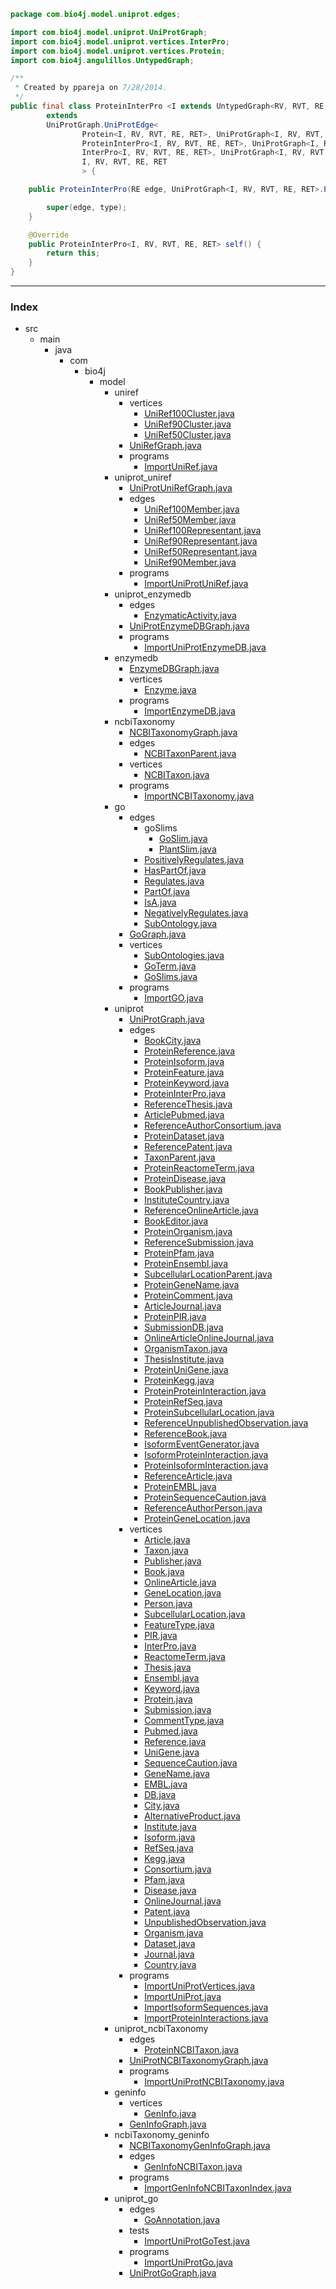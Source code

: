 
```java
package com.bio4j.model.uniprot.edges;

import com.bio4j.model.uniprot.UniProtGraph;
import com.bio4j.model.uniprot.vertices.InterPro;
import com.bio4j.model.uniprot.vertices.Protein;
import com.bio4j.angulillos.UntypedGraph;

/**
 * Created by ppareja on 7/28/2014.
 */
public final class ProteinInterPro <I extends UntypedGraph<RV, RVT, RE, RET>, RV, RVT, RE, RET>
		extends
		UniProtGraph.UniProtEdge<
				Protein<I, RV, RVT, RE, RET>, UniProtGraph<I, RV, RVT, RE, RET>.ProteinType,
				ProteinInterPro<I, RV, RVT, RE, RET>, UniProtGraph<I, RV, RVT, RE, RET>.ProteinInterProType,
				InterPro<I, RV, RVT, RE, RET>, UniProtGraph<I, RV, RVT, RE, RET>.InterProType,
				I, RV, RVT, RE, RET
				> {

	public ProteinInterPro(RE edge, UniProtGraph<I, RV, RVT, RE, RET>.ProteinInterProType type) {

		super(edge, type);
	}

	@Override
	public ProteinInterPro<I, RV, RVT, RE, RET> self() {
		return this;
	}
}
```


------

### Index

+ src
  + main
    + java
      + com
        + bio4j
          + model
            + uniref
              + vertices
                + [UniRef100Cluster.java][main/java/com/bio4j/model/uniref/vertices/UniRef100Cluster.java]
                + [UniRef90Cluster.java][main/java/com/bio4j/model/uniref/vertices/UniRef90Cluster.java]
                + [UniRef50Cluster.java][main/java/com/bio4j/model/uniref/vertices/UniRef50Cluster.java]
              + [UniRefGraph.java][main/java/com/bio4j/model/uniref/UniRefGraph.java]
              + programs
                + [ImportUniRef.java][main/java/com/bio4j/model/uniref/programs/ImportUniRef.java]
            + uniprot_uniref
              + [UniProtUniRefGraph.java][main/java/com/bio4j/model/uniprot_uniref/UniProtUniRefGraph.java]
              + edges
                + [UniRef100Member.java][main/java/com/bio4j/model/uniprot_uniref/edges/UniRef100Member.java]
                + [UniRef50Member.java][main/java/com/bio4j/model/uniprot_uniref/edges/UniRef50Member.java]
                + [UniRef100Representant.java][main/java/com/bio4j/model/uniprot_uniref/edges/UniRef100Representant.java]
                + [UniRef90Representant.java][main/java/com/bio4j/model/uniprot_uniref/edges/UniRef90Representant.java]
                + [UniRef50Representant.java][main/java/com/bio4j/model/uniprot_uniref/edges/UniRef50Representant.java]
                + [UniRef90Member.java][main/java/com/bio4j/model/uniprot_uniref/edges/UniRef90Member.java]
              + programs
                + [ImportUniProtUniRef.java][main/java/com/bio4j/model/uniprot_uniref/programs/ImportUniProtUniRef.java]
            + uniprot_enzymedb
              + edges
                + [EnzymaticActivity.java][main/java/com/bio4j/model/uniprot_enzymedb/edges/EnzymaticActivity.java]
              + [UniProtEnzymeDBGraph.java][main/java/com/bio4j/model/uniprot_enzymedb/UniProtEnzymeDBGraph.java]
              + programs
                + [ImportUniProtEnzymeDB.java][main/java/com/bio4j/model/uniprot_enzymedb/programs/ImportUniProtEnzymeDB.java]
            + enzymedb
              + [EnzymeDBGraph.java][main/java/com/bio4j/model/enzymedb/EnzymeDBGraph.java]
              + vertices
                + [Enzyme.java][main/java/com/bio4j/model/enzymedb/vertices/Enzyme.java]
              + programs
                + [ImportEnzymeDB.java][main/java/com/bio4j/model/enzymedb/programs/ImportEnzymeDB.java]
            + ncbiTaxonomy
              + [NCBITaxonomyGraph.java][main/java/com/bio4j/model/ncbiTaxonomy/NCBITaxonomyGraph.java]
              + edges
                + [NCBITaxonParent.java][main/java/com/bio4j/model/ncbiTaxonomy/edges/NCBITaxonParent.java]
              + vertices
                + [NCBITaxon.java][main/java/com/bio4j/model/ncbiTaxonomy/vertices/NCBITaxon.java]
              + programs
                + [ImportNCBITaxonomy.java][main/java/com/bio4j/model/ncbiTaxonomy/programs/ImportNCBITaxonomy.java]
            + go
              + edges
                + goSlims
                  + [GoSlim.java][main/java/com/bio4j/model/go/edges/goSlims/GoSlim.java]
                  + [PlantSlim.java][main/java/com/bio4j/model/go/edges/goSlims/PlantSlim.java]
                + [PositivelyRegulates.java][main/java/com/bio4j/model/go/edges/PositivelyRegulates.java]
                + [HasPartOf.java][main/java/com/bio4j/model/go/edges/HasPartOf.java]
                + [Regulates.java][main/java/com/bio4j/model/go/edges/Regulates.java]
                + [PartOf.java][main/java/com/bio4j/model/go/edges/PartOf.java]
                + [IsA.java][main/java/com/bio4j/model/go/edges/IsA.java]
                + [NegativelyRegulates.java][main/java/com/bio4j/model/go/edges/NegativelyRegulates.java]
                + [SubOntology.java][main/java/com/bio4j/model/go/edges/SubOntology.java]
              + [GoGraph.java][main/java/com/bio4j/model/go/GoGraph.java]
              + vertices
                + [SubOntologies.java][main/java/com/bio4j/model/go/vertices/SubOntologies.java]
                + [GoTerm.java][main/java/com/bio4j/model/go/vertices/GoTerm.java]
                + [GoSlims.java][main/java/com/bio4j/model/go/vertices/GoSlims.java]
              + programs
                + [ImportGO.java][main/java/com/bio4j/model/go/programs/ImportGO.java]
            + uniprot
              + [UniProtGraph.java][main/java/com/bio4j/model/uniprot/UniProtGraph.java]
              + edges
                + [BookCity.java][main/java/com/bio4j/model/uniprot/edges/BookCity.java]
                + [ProteinReference.java][main/java/com/bio4j/model/uniprot/edges/ProteinReference.java]
                + [ProteinIsoform.java][main/java/com/bio4j/model/uniprot/edges/ProteinIsoform.java]
                + [ProteinFeature.java][main/java/com/bio4j/model/uniprot/edges/ProteinFeature.java]
                + [ProteinKeyword.java][main/java/com/bio4j/model/uniprot/edges/ProteinKeyword.java]
                + [ProteinInterPro.java][main/java/com/bio4j/model/uniprot/edges/ProteinInterPro.java]
                + [ReferenceThesis.java][main/java/com/bio4j/model/uniprot/edges/ReferenceThesis.java]
                + [ArticlePubmed.java][main/java/com/bio4j/model/uniprot/edges/ArticlePubmed.java]
                + [ReferenceAuthorConsortium.java][main/java/com/bio4j/model/uniprot/edges/ReferenceAuthorConsortium.java]
                + [ProteinDataset.java][main/java/com/bio4j/model/uniprot/edges/ProteinDataset.java]
                + [ReferencePatent.java][main/java/com/bio4j/model/uniprot/edges/ReferencePatent.java]
                + [TaxonParent.java][main/java/com/bio4j/model/uniprot/edges/TaxonParent.java]
                + [ProteinReactomeTerm.java][main/java/com/bio4j/model/uniprot/edges/ProteinReactomeTerm.java]
                + [ProteinDisease.java][main/java/com/bio4j/model/uniprot/edges/ProteinDisease.java]
                + [BookPublisher.java][main/java/com/bio4j/model/uniprot/edges/BookPublisher.java]
                + [InstituteCountry.java][main/java/com/bio4j/model/uniprot/edges/InstituteCountry.java]
                + [ReferenceOnlineArticle.java][main/java/com/bio4j/model/uniprot/edges/ReferenceOnlineArticle.java]
                + [BookEditor.java][main/java/com/bio4j/model/uniprot/edges/BookEditor.java]
                + [ProteinOrganism.java][main/java/com/bio4j/model/uniprot/edges/ProteinOrganism.java]
                + [ReferenceSubmission.java][main/java/com/bio4j/model/uniprot/edges/ReferenceSubmission.java]
                + [ProteinPfam.java][main/java/com/bio4j/model/uniprot/edges/ProteinPfam.java]
                + [ProteinEnsembl.java][main/java/com/bio4j/model/uniprot/edges/ProteinEnsembl.java]
                + [SubcellularLocationParent.java][main/java/com/bio4j/model/uniprot/edges/SubcellularLocationParent.java]
                + [ProteinGeneName.java][main/java/com/bio4j/model/uniprot/edges/ProteinGeneName.java]
                + [ProteinComment.java][main/java/com/bio4j/model/uniprot/edges/ProteinComment.java]
                + [ArticleJournal.java][main/java/com/bio4j/model/uniprot/edges/ArticleJournal.java]
                + [ProteinPIR.java][main/java/com/bio4j/model/uniprot/edges/ProteinPIR.java]
                + [SubmissionDB.java][main/java/com/bio4j/model/uniprot/edges/SubmissionDB.java]
                + [OnlineArticleOnlineJournal.java][main/java/com/bio4j/model/uniprot/edges/OnlineArticleOnlineJournal.java]
                + [OrganismTaxon.java][main/java/com/bio4j/model/uniprot/edges/OrganismTaxon.java]
                + [ThesisInstitute.java][main/java/com/bio4j/model/uniprot/edges/ThesisInstitute.java]
                + [ProteinUniGene.java][main/java/com/bio4j/model/uniprot/edges/ProteinUniGene.java]
                + [ProteinKegg.java][main/java/com/bio4j/model/uniprot/edges/ProteinKegg.java]
                + [ProteinProteinInteraction.java][main/java/com/bio4j/model/uniprot/edges/ProteinProteinInteraction.java]
                + [ProteinRefSeq.java][main/java/com/bio4j/model/uniprot/edges/ProteinRefSeq.java]
                + [ProteinSubcellularLocation.java][main/java/com/bio4j/model/uniprot/edges/ProteinSubcellularLocation.java]
                + [ReferenceUnpublishedObservation.java][main/java/com/bio4j/model/uniprot/edges/ReferenceUnpublishedObservation.java]
                + [ReferenceBook.java][main/java/com/bio4j/model/uniprot/edges/ReferenceBook.java]
                + [IsoformEventGenerator.java][main/java/com/bio4j/model/uniprot/edges/IsoformEventGenerator.java]
                + [IsoformProteinInteraction.java][main/java/com/bio4j/model/uniprot/edges/IsoformProteinInteraction.java]
                + [ProteinIsoformInteraction.java][main/java/com/bio4j/model/uniprot/edges/ProteinIsoformInteraction.java]
                + [ReferenceArticle.java][main/java/com/bio4j/model/uniprot/edges/ReferenceArticle.java]
                + [ProteinEMBL.java][main/java/com/bio4j/model/uniprot/edges/ProteinEMBL.java]
                + [ProteinSequenceCaution.java][main/java/com/bio4j/model/uniprot/edges/ProteinSequenceCaution.java]
                + [ReferenceAuthorPerson.java][main/java/com/bio4j/model/uniprot/edges/ReferenceAuthorPerson.java]
                + [ProteinGeneLocation.java][main/java/com/bio4j/model/uniprot/edges/ProteinGeneLocation.java]
              + vertices
                + [Article.java][main/java/com/bio4j/model/uniprot/vertices/Article.java]
                + [Taxon.java][main/java/com/bio4j/model/uniprot/vertices/Taxon.java]
                + [Publisher.java][main/java/com/bio4j/model/uniprot/vertices/Publisher.java]
                + [Book.java][main/java/com/bio4j/model/uniprot/vertices/Book.java]
                + [OnlineArticle.java][main/java/com/bio4j/model/uniprot/vertices/OnlineArticle.java]
                + [GeneLocation.java][main/java/com/bio4j/model/uniprot/vertices/GeneLocation.java]
                + [Person.java][main/java/com/bio4j/model/uniprot/vertices/Person.java]
                + [SubcellularLocation.java][main/java/com/bio4j/model/uniprot/vertices/SubcellularLocation.java]
                + [FeatureType.java][main/java/com/bio4j/model/uniprot/vertices/FeatureType.java]
                + [PIR.java][main/java/com/bio4j/model/uniprot/vertices/PIR.java]
                + [InterPro.java][main/java/com/bio4j/model/uniprot/vertices/InterPro.java]
                + [ReactomeTerm.java][main/java/com/bio4j/model/uniprot/vertices/ReactomeTerm.java]
                + [Thesis.java][main/java/com/bio4j/model/uniprot/vertices/Thesis.java]
                + [Ensembl.java][main/java/com/bio4j/model/uniprot/vertices/Ensembl.java]
                + [Keyword.java][main/java/com/bio4j/model/uniprot/vertices/Keyword.java]
                + [Protein.java][main/java/com/bio4j/model/uniprot/vertices/Protein.java]
                + [Submission.java][main/java/com/bio4j/model/uniprot/vertices/Submission.java]
                + [CommentType.java][main/java/com/bio4j/model/uniprot/vertices/CommentType.java]
                + [Pubmed.java][main/java/com/bio4j/model/uniprot/vertices/Pubmed.java]
                + [Reference.java][main/java/com/bio4j/model/uniprot/vertices/Reference.java]
                + [UniGene.java][main/java/com/bio4j/model/uniprot/vertices/UniGene.java]
                + [SequenceCaution.java][main/java/com/bio4j/model/uniprot/vertices/SequenceCaution.java]
                + [GeneName.java][main/java/com/bio4j/model/uniprot/vertices/GeneName.java]
                + [EMBL.java][main/java/com/bio4j/model/uniprot/vertices/EMBL.java]
                + [DB.java][main/java/com/bio4j/model/uniprot/vertices/DB.java]
                + [City.java][main/java/com/bio4j/model/uniprot/vertices/City.java]
                + [AlternativeProduct.java][main/java/com/bio4j/model/uniprot/vertices/AlternativeProduct.java]
                + [Institute.java][main/java/com/bio4j/model/uniprot/vertices/Institute.java]
                + [Isoform.java][main/java/com/bio4j/model/uniprot/vertices/Isoform.java]
                + [RefSeq.java][main/java/com/bio4j/model/uniprot/vertices/RefSeq.java]
                + [Kegg.java][main/java/com/bio4j/model/uniprot/vertices/Kegg.java]
                + [Consortium.java][main/java/com/bio4j/model/uniprot/vertices/Consortium.java]
                + [Pfam.java][main/java/com/bio4j/model/uniprot/vertices/Pfam.java]
                + [Disease.java][main/java/com/bio4j/model/uniprot/vertices/Disease.java]
                + [OnlineJournal.java][main/java/com/bio4j/model/uniprot/vertices/OnlineJournal.java]
                + [Patent.java][main/java/com/bio4j/model/uniprot/vertices/Patent.java]
                + [UnpublishedObservation.java][main/java/com/bio4j/model/uniprot/vertices/UnpublishedObservation.java]
                + [Organism.java][main/java/com/bio4j/model/uniprot/vertices/Organism.java]
                + [Dataset.java][main/java/com/bio4j/model/uniprot/vertices/Dataset.java]
                + [Journal.java][main/java/com/bio4j/model/uniprot/vertices/Journal.java]
                + [Country.java][main/java/com/bio4j/model/uniprot/vertices/Country.java]
              + programs
                + [ImportUniProtVertices.java][main/java/com/bio4j/model/uniprot/programs/ImportUniProtVertices.java]
                + [ImportUniProt.java][main/java/com/bio4j/model/uniprot/programs/ImportUniProt.java]
                + [ImportIsoformSequences.java][main/java/com/bio4j/model/uniprot/programs/ImportIsoformSequences.java]
                + [ImportProteinInteractions.java][main/java/com/bio4j/model/uniprot/programs/ImportProteinInteractions.java]
            + uniprot_ncbiTaxonomy
              + edges
                + [ProteinNCBITaxon.java][main/java/com/bio4j/model/uniprot_ncbiTaxonomy/edges/ProteinNCBITaxon.java]
              + [UniProtNCBITaxonomyGraph.java][main/java/com/bio4j/model/uniprot_ncbiTaxonomy/UniProtNCBITaxonomyGraph.java]
              + programs
                + [ImportUniProtNCBITaxonomy.java][main/java/com/bio4j/model/uniprot_ncbiTaxonomy/programs/ImportUniProtNCBITaxonomy.java]
            + geninfo
              + vertices
                + [GenInfo.java][main/java/com/bio4j/model/geninfo/vertices/GenInfo.java]
              + [GenInfoGraph.java][main/java/com/bio4j/model/geninfo/GenInfoGraph.java]
            + ncbiTaxonomy_geninfo
              + [NCBITaxonomyGenInfoGraph.java][main/java/com/bio4j/model/ncbiTaxonomy_geninfo/NCBITaxonomyGenInfoGraph.java]
              + edges
                + [GenInfoNCBITaxon.java][main/java/com/bio4j/model/ncbiTaxonomy_geninfo/edges/GenInfoNCBITaxon.java]
              + programs
                + [ImportGenInfoNCBITaxonIndex.java][main/java/com/bio4j/model/ncbiTaxonomy_geninfo/programs/ImportGenInfoNCBITaxonIndex.java]
            + uniprot_go
              + edges
                + [GoAnnotation.java][main/java/com/bio4j/model/uniprot_go/edges/GoAnnotation.java]
              + tests
                + [ImportUniProtGoTest.java][main/java/com/bio4j/model/uniprot_go/tests/ImportUniProtGoTest.java]
              + programs
                + [ImportUniProtGo.java][main/java/com/bio4j/model/uniprot_go/programs/ImportUniProtGo.java]
              + [UniProtGoGraph.java][main/java/com/bio4j/model/uniprot_go/UniProtGoGraph.java]

[main/java/com/bio4j/model/uniref/vertices/UniRef100Cluster.java]: ../../uniref/vertices/UniRef100Cluster.java.md
[main/java/com/bio4j/model/uniref/vertices/UniRef90Cluster.java]: ../../uniref/vertices/UniRef90Cluster.java.md
[main/java/com/bio4j/model/uniref/vertices/UniRef50Cluster.java]: ../../uniref/vertices/UniRef50Cluster.java.md
[main/java/com/bio4j/model/uniref/UniRefGraph.java]: ../../uniref/UniRefGraph.java.md
[main/java/com/bio4j/model/uniref/programs/ImportUniRef.java]: ../../uniref/programs/ImportUniRef.java.md
[main/java/com/bio4j/model/uniprot_uniref/UniProtUniRefGraph.java]: ../../uniprot_uniref/UniProtUniRefGraph.java.md
[main/java/com/bio4j/model/uniprot_uniref/edges/UniRef100Member.java]: ../../uniprot_uniref/edges/UniRef100Member.java.md
[main/java/com/bio4j/model/uniprot_uniref/edges/UniRef50Member.java]: ../../uniprot_uniref/edges/UniRef50Member.java.md
[main/java/com/bio4j/model/uniprot_uniref/edges/UniRef100Representant.java]: ../../uniprot_uniref/edges/UniRef100Representant.java.md
[main/java/com/bio4j/model/uniprot_uniref/edges/UniRef90Representant.java]: ../../uniprot_uniref/edges/UniRef90Representant.java.md
[main/java/com/bio4j/model/uniprot_uniref/edges/UniRef50Representant.java]: ../../uniprot_uniref/edges/UniRef50Representant.java.md
[main/java/com/bio4j/model/uniprot_uniref/edges/UniRef90Member.java]: ../../uniprot_uniref/edges/UniRef90Member.java.md
[main/java/com/bio4j/model/uniprot_uniref/programs/ImportUniProtUniRef.java]: ../../uniprot_uniref/programs/ImportUniProtUniRef.java.md
[main/java/com/bio4j/model/uniprot_enzymedb/edges/EnzymaticActivity.java]: ../../uniprot_enzymedb/edges/EnzymaticActivity.java.md
[main/java/com/bio4j/model/uniprot_enzymedb/UniProtEnzymeDBGraph.java]: ../../uniprot_enzymedb/UniProtEnzymeDBGraph.java.md
[main/java/com/bio4j/model/uniprot_enzymedb/programs/ImportUniProtEnzymeDB.java]: ../../uniprot_enzymedb/programs/ImportUniProtEnzymeDB.java.md
[main/java/com/bio4j/model/enzymedb/EnzymeDBGraph.java]: ../../enzymedb/EnzymeDBGraph.java.md
[main/java/com/bio4j/model/enzymedb/vertices/Enzyme.java]: ../../enzymedb/vertices/Enzyme.java.md
[main/java/com/bio4j/model/enzymedb/programs/ImportEnzymeDB.java]: ../../enzymedb/programs/ImportEnzymeDB.java.md
[main/java/com/bio4j/model/ncbiTaxonomy/NCBITaxonomyGraph.java]: ../../ncbiTaxonomy/NCBITaxonomyGraph.java.md
[main/java/com/bio4j/model/ncbiTaxonomy/edges/NCBITaxonParent.java]: ../../ncbiTaxonomy/edges/NCBITaxonParent.java.md
[main/java/com/bio4j/model/ncbiTaxonomy/vertices/NCBITaxon.java]: ../../ncbiTaxonomy/vertices/NCBITaxon.java.md
[main/java/com/bio4j/model/ncbiTaxonomy/programs/ImportNCBITaxonomy.java]: ../../ncbiTaxonomy/programs/ImportNCBITaxonomy.java.md
[main/java/com/bio4j/model/go/edges/goSlims/GoSlim.java]: ../../go/edges/goSlims/GoSlim.java.md
[main/java/com/bio4j/model/go/edges/goSlims/PlantSlim.java]: ../../go/edges/goSlims/PlantSlim.java.md
[main/java/com/bio4j/model/go/edges/PositivelyRegulates.java]: ../../go/edges/PositivelyRegulates.java.md
[main/java/com/bio4j/model/go/edges/HasPartOf.java]: ../../go/edges/HasPartOf.java.md
[main/java/com/bio4j/model/go/edges/Regulates.java]: ../../go/edges/Regulates.java.md
[main/java/com/bio4j/model/go/edges/PartOf.java]: ../../go/edges/PartOf.java.md
[main/java/com/bio4j/model/go/edges/IsA.java]: ../../go/edges/IsA.java.md
[main/java/com/bio4j/model/go/edges/NegativelyRegulates.java]: ../../go/edges/NegativelyRegulates.java.md
[main/java/com/bio4j/model/go/edges/SubOntology.java]: ../../go/edges/SubOntology.java.md
[main/java/com/bio4j/model/go/GoGraph.java]: ../../go/GoGraph.java.md
[main/java/com/bio4j/model/go/vertices/SubOntologies.java]: ../../go/vertices/SubOntologies.java.md
[main/java/com/bio4j/model/go/vertices/GoTerm.java]: ../../go/vertices/GoTerm.java.md
[main/java/com/bio4j/model/go/vertices/GoSlims.java]: ../../go/vertices/GoSlims.java.md
[main/java/com/bio4j/model/go/programs/ImportGO.java]: ../../go/programs/ImportGO.java.md
[main/java/com/bio4j/model/uniprot/UniProtGraph.java]: ../UniProtGraph.java.md
[main/java/com/bio4j/model/uniprot/edges/BookCity.java]: BookCity.java.md
[main/java/com/bio4j/model/uniprot/edges/ProteinReference.java]: ProteinReference.java.md
[main/java/com/bio4j/model/uniprot/edges/ProteinIsoform.java]: ProteinIsoform.java.md
[main/java/com/bio4j/model/uniprot/edges/ProteinFeature.java]: ProteinFeature.java.md
[main/java/com/bio4j/model/uniprot/edges/ProteinKeyword.java]: ProteinKeyword.java.md
[main/java/com/bio4j/model/uniprot/edges/ProteinInterPro.java]: ProteinInterPro.java.md
[main/java/com/bio4j/model/uniprot/edges/ReferenceThesis.java]: ReferenceThesis.java.md
[main/java/com/bio4j/model/uniprot/edges/ArticlePubmed.java]: ArticlePubmed.java.md
[main/java/com/bio4j/model/uniprot/edges/ReferenceAuthorConsortium.java]: ReferenceAuthorConsortium.java.md
[main/java/com/bio4j/model/uniprot/edges/ProteinDataset.java]: ProteinDataset.java.md
[main/java/com/bio4j/model/uniprot/edges/ReferencePatent.java]: ReferencePatent.java.md
[main/java/com/bio4j/model/uniprot/edges/TaxonParent.java]: TaxonParent.java.md
[main/java/com/bio4j/model/uniprot/edges/ProteinReactomeTerm.java]: ProteinReactomeTerm.java.md
[main/java/com/bio4j/model/uniprot/edges/ProteinDisease.java]: ProteinDisease.java.md
[main/java/com/bio4j/model/uniprot/edges/BookPublisher.java]: BookPublisher.java.md
[main/java/com/bio4j/model/uniprot/edges/InstituteCountry.java]: InstituteCountry.java.md
[main/java/com/bio4j/model/uniprot/edges/ReferenceOnlineArticle.java]: ReferenceOnlineArticle.java.md
[main/java/com/bio4j/model/uniprot/edges/BookEditor.java]: BookEditor.java.md
[main/java/com/bio4j/model/uniprot/edges/ProteinOrganism.java]: ProteinOrganism.java.md
[main/java/com/bio4j/model/uniprot/edges/ReferenceSubmission.java]: ReferenceSubmission.java.md
[main/java/com/bio4j/model/uniprot/edges/ProteinPfam.java]: ProteinPfam.java.md
[main/java/com/bio4j/model/uniprot/edges/ProteinEnsembl.java]: ProteinEnsembl.java.md
[main/java/com/bio4j/model/uniprot/edges/SubcellularLocationParent.java]: SubcellularLocationParent.java.md
[main/java/com/bio4j/model/uniprot/edges/ProteinGeneName.java]: ProteinGeneName.java.md
[main/java/com/bio4j/model/uniprot/edges/ProteinComment.java]: ProteinComment.java.md
[main/java/com/bio4j/model/uniprot/edges/ArticleJournal.java]: ArticleJournal.java.md
[main/java/com/bio4j/model/uniprot/edges/ProteinPIR.java]: ProteinPIR.java.md
[main/java/com/bio4j/model/uniprot/edges/SubmissionDB.java]: SubmissionDB.java.md
[main/java/com/bio4j/model/uniprot/edges/OnlineArticleOnlineJournal.java]: OnlineArticleOnlineJournal.java.md
[main/java/com/bio4j/model/uniprot/edges/OrganismTaxon.java]: OrganismTaxon.java.md
[main/java/com/bio4j/model/uniprot/edges/ThesisInstitute.java]: ThesisInstitute.java.md
[main/java/com/bio4j/model/uniprot/edges/ProteinUniGene.java]: ProteinUniGene.java.md
[main/java/com/bio4j/model/uniprot/edges/ProteinKegg.java]: ProteinKegg.java.md
[main/java/com/bio4j/model/uniprot/edges/ProteinProteinInteraction.java]: ProteinProteinInteraction.java.md
[main/java/com/bio4j/model/uniprot/edges/ProteinRefSeq.java]: ProteinRefSeq.java.md
[main/java/com/bio4j/model/uniprot/edges/ProteinSubcellularLocation.java]: ProteinSubcellularLocation.java.md
[main/java/com/bio4j/model/uniprot/edges/ReferenceUnpublishedObservation.java]: ReferenceUnpublishedObservation.java.md
[main/java/com/bio4j/model/uniprot/edges/ReferenceBook.java]: ReferenceBook.java.md
[main/java/com/bio4j/model/uniprot/edges/IsoformEventGenerator.java]: IsoformEventGenerator.java.md
[main/java/com/bio4j/model/uniprot/edges/IsoformProteinInteraction.java]: IsoformProteinInteraction.java.md
[main/java/com/bio4j/model/uniprot/edges/ProteinIsoformInteraction.java]: ProteinIsoformInteraction.java.md
[main/java/com/bio4j/model/uniprot/edges/ReferenceArticle.java]: ReferenceArticle.java.md
[main/java/com/bio4j/model/uniprot/edges/ProteinEMBL.java]: ProteinEMBL.java.md
[main/java/com/bio4j/model/uniprot/edges/ProteinSequenceCaution.java]: ProteinSequenceCaution.java.md
[main/java/com/bio4j/model/uniprot/edges/ReferenceAuthorPerson.java]: ReferenceAuthorPerson.java.md
[main/java/com/bio4j/model/uniprot/edges/ProteinGeneLocation.java]: ProteinGeneLocation.java.md
[main/java/com/bio4j/model/uniprot/vertices/Article.java]: ../vertices/Article.java.md
[main/java/com/bio4j/model/uniprot/vertices/Taxon.java]: ../vertices/Taxon.java.md
[main/java/com/bio4j/model/uniprot/vertices/Publisher.java]: ../vertices/Publisher.java.md
[main/java/com/bio4j/model/uniprot/vertices/Book.java]: ../vertices/Book.java.md
[main/java/com/bio4j/model/uniprot/vertices/OnlineArticle.java]: ../vertices/OnlineArticle.java.md
[main/java/com/bio4j/model/uniprot/vertices/GeneLocation.java]: ../vertices/GeneLocation.java.md
[main/java/com/bio4j/model/uniprot/vertices/Person.java]: ../vertices/Person.java.md
[main/java/com/bio4j/model/uniprot/vertices/SubcellularLocation.java]: ../vertices/SubcellularLocation.java.md
[main/java/com/bio4j/model/uniprot/vertices/FeatureType.java]: ../vertices/FeatureType.java.md
[main/java/com/bio4j/model/uniprot/vertices/PIR.java]: ../vertices/PIR.java.md
[main/java/com/bio4j/model/uniprot/vertices/InterPro.java]: ../vertices/InterPro.java.md
[main/java/com/bio4j/model/uniprot/vertices/ReactomeTerm.java]: ../vertices/ReactomeTerm.java.md
[main/java/com/bio4j/model/uniprot/vertices/Thesis.java]: ../vertices/Thesis.java.md
[main/java/com/bio4j/model/uniprot/vertices/Ensembl.java]: ../vertices/Ensembl.java.md
[main/java/com/bio4j/model/uniprot/vertices/Keyword.java]: ../vertices/Keyword.java.md
[main/java/com/bio4j/model/uniprot/vertices/Protein.java]: ../vertices/Protein.java.md
[main/java/com/bio4j/model/uniprot/vertices/Submission.java]: ../vertices/Submission.java.md
[main/java/com/bio4j/model/uniprot/vertices/CommentType.java]: ../vertices/CommentType.java.md
[main/java/com/bio4j/model/uniprot/vertices/Pubmed.java]: ../vertices/Pubmed.java.md
[main/java/com/bio4j/model/uniprot/vertices/Reference.java]: ../vertices/Reference.java.md
[main/java/com/bio4j/model/uniprot/vertices/UniGene.java]: ../vertices/UniGene.java.md
[main/java/com/bio4j/model/uniprot/vertices/SequenceCaution.java]: ../vertices/SequenceCaution.java.md
[main/java/com/bio4j/model/uniprot/vertices/GeneName.java]: ../vertices/GeneName.java.md
[main/java/com/bio4j/model/uniprot/vertices/EMBL.java]: ../vertices/EMBL.java.md
[main/java/com/bio4j/model/uniprot/vertices/DB.java]: ../vertices/DB.java.md
[main/java/com/bio4j/model/uniprot/vertices/City.java]: ../vertices/City.java.md
[main/java/com/bio4j/model/uniprot/vertices/AlternativeProduct.java]: ../vertices/AlternativeProduct.java.md
[main/java/com/bio4j/model/uniprot/vertices/Institute.java]: ../vertices/Institute.java.md
[main/java/com/bio4j/model/uniprot/vertices/Isoform.java]: ../vertices/Isoform.java.md
[main/java/com/bio4j/model/uniprot/vertices/RefSeq.java]: ../vertices/RefSeq.java.md
[main/java/com/bio4j/model/uniprot/vertices/Kegg.java]: ../vertices/Kegg.java.md
[main/java/com/bio4j/model/uniprot/vertices/Consortium.java]: ../vertices/Consortium.java.md
[main/java/com/bio4j/model/uniprot/vertices/Pfam.java]: ../vertices/Pfam.java.md
[main/java/com/bio4j/model/uniprot/vertices/Disease.java]: ../vertices/Disease.java.md
[main/java/com/bio4j/model/uniprot/vertices/OnlineJournal.java]: ../vertices/OnlineJournal.java.md
[main/java/com/bio4j/model/uniprot/vertices/Patent.java]: ../vertices/Patent.java.md
[main/java/com/bio4j/model/uniprot/vertices/UnpublishedObservation.java]: ../vertices/UnpublishedObservation.java.md
[main/java/com/bio4j/model/uniprot/vertices/Organism.java]: ../vertices/Organism.java.md
[main/java/com/bio4j/model/uniprot/vertices/Dataset.java]: ../vertices/Dataset.java.md
[main/java/com/bio4j/model/uniprot/vertices/Journal.java]: ../vertices/Journal.java.md
[main/java/com/bio4j/model/uniprot/vertices/Country.java]: ../vertices/Country.java.md
[main/java/com/bio4j/model/uniprot/programs/ImportUniProtVertices.java]: ../programs/ImportUniProtVertices.java.md
[main/java/com/bio4j/model/uniprot/programs/ImportUniProt.java]: ../programs/ImportUniProt.java.md
[main/java/com/bio4j/model/uniprot/programs/ImportIsoformSequences.java]: ../programs/ImportIsoformSequences.java.md
[main/java/com/bio4j/model/uniprot/programs/ImportProteinInteractions.java]: ../programs/ImportProteinInteractions.java.md
[main/java/com/bio4j/model/uniprot_ncbiTaxonomy/edges/ProteinNCBITaxon.java]: ../../uniprot_ncbiTaxonomy/edges/ProteinNCBITaxon.java.md
[main/java/com/bio4j/model/uniprot_ncbiTaxonomy/UniProtNCBITaxonomyGraph.java]: ../../uniprot_ncbiTaxonomy/UniProtNCBITaxonomyGraph.java.md
[main/java/com/bio4j/model/uniprot_ncbiTaxonomy/programs/ImportUniProtNCBITaxonomy.java]: ../../uniprot_ncbiTaxonomy/programs/ImportUniProtNCBITaxonomy.java.md
[main/java/com/bio4j/model/geninfo/vertices/GenInfo.java]: ../../geninfo/vertices/GenInfo.java.md
[main/java/com/bio4j/model/geninfo/GenInfoGraph.java]: ../../geninfo/GenInfoGraph.java.md
[main/java/com/bio4j/model/ncbiTaxonomy_geninfo/NCBITaxonomyGenInfoGraph.java]: ../../ncbiTaxonomy_geninfo/NCBITaxonomyGenInfoGraph.java.md
[main/java/com/bio4j/model/ncbiTaxonomy_geninfo/edges/GenInfoNCBITaxon.java]: ../../ncbiTaxonomy_geninfo/edges/GenInfoNCBITaxon.java.md
[main/java/com/bio4j/model/ncbiTaxonomy_geninfo/programs/ImportGenInfoNCBITaxonIndex.java]: ../../ncbiTaxonomy_geninfo/programs/ImportGenInfoNCBITaxonIndex.java.md
[main/java/com/bio4j/model/uniprot_go/edges/GoAnnotation.java]: ../../uniprot_go/edges/GoAnnotation.java.md
[main/java/com/bio4j/model/uniprot_go/tests/ImportUniProtGoTest.java]: ../../uniprot_go/tests/ImportUniProtGoTest.java.md
[main/java/com/bio4j/model/uniprot_go/programs/ImportUniProtGo.java]: ../../uniprot_go/programs/ImportUniProtGo.java.md
[main/java/com/bio4j/model/uniprot_go/UniProtGoGraph.java]: ../../uniprot_go/UniProtGoGraph.java.md